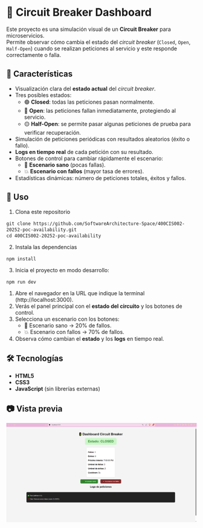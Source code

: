 # 🚦 Circuit Breaker Dashboard  

Este proyecto es una simulación visual de un **Circuit Breaker** para microservicios.  
Permite observar cómo cambia el estado del *circuit breaker* (`Closed`, `Open`, `Half-Open`) cuando se realizan peticiones al servicio y este responde correctamente o falla.  

## 📌 Características  

- Visualización clara del **estado actual** del *circuit breaker*.  
- Tres posibles estados:  
  - 🟢 **Closed**: todas las peticiones pasan normalmente.  
  - 🔴 **Open**: las peticiones fallan inmediatamente, protegiendo al servicio.  
  - 🟡 **Half-Open**: se permite pasar algunas peticiones de prueba para verificar recuperación.  
- Simulación de peticiones periódicas con resultados aleatorios (éxito o fallo).  
- **Logs en tiempo real** de cada petición con su resultado.  
- Botones de control para cambiar rápidamente el escenario:  
  - 🌱 **Escenario sano** (pocas fallas).  
  - 💥 **Escenario con fallos** (mayor tasa de errores).  
- Estadísticas dinámicas: número de peticiones totales, éxitos y fallos.  

## 🚀 Uso  

1. Clona este repositorio

```console
git clone https://github.com/SoftwareArchitecture-Space/400CIS002-20252-poc-availability.git
cd 400CIS002-20252-poc-availability
```

2. Instala las dependencias
```console
npm install
```

3. Inicia el proyecto en modo desarrollo:
```console
npm run dev
```

1. Abre el navegador en la URL que indique la terminal (http://localhost:3000).
2. Verás el panel principal con el **estado del circuito** y los botones de control.  
3. Selecciona un escenario con los botones:  
   - 🌱 Escenario sano → 20% de fallos.  
   - 💥 Escenario con fallos → 70% de fallos.  
4. Observa cómo cambian el **estado** y los **logs** en tiempo real.  

## 🛠️ Tecnologías  

- **HTML5**  
- **CSS3**  
- **JavaScript** (sin librerías externas)  

## 📷 Vista previa  

![Vista previa del dashboard](assets/screenshot.png)  
